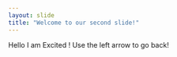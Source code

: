 ```yaml
---
layout: slide
title: "Welcome to our second slide!"
---
```

Hello I am Excited !
Use the left arrow to go back!